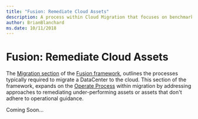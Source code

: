 ```yaml
---
title: "Fusion: Remediate Cloud Assets"
description: A process within Cloud Migration that focuses on benchmarking performance and optimizing assets
author: BrianBlanchard
ms.date: 10/11/2018
---
```


# Fusion: Remediate Cloud Assets

The [Migration section](../overview.md) of the [Fusion framework](../../overview.md), outlines the processes typically required to migrate a DataCenter to the cloud. This section of the framework, expands on the [Operate Process](overview.md) within migration by addressing approaches to remediating under-performing assets or assets that don't adhere to operational guidance.

Coming Soon...